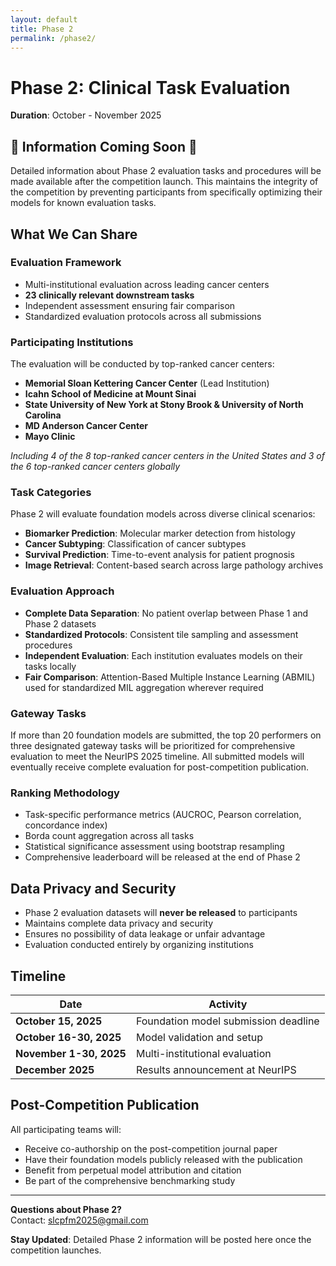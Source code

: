```yaml
---
layout: default
title: Phase 2
permalink: /phase2/
---
```

# Phase 2: Clinical Task Evaluation

**Duration**: October - November 2025

## 🚧 Information Coming Soon 🚧

Detailed information about Phase 2 evaluation tasks and procedures will be made available after the competition launch. This maintains the integrity of the competition by preventing participants from specifically optimizing their models for known evaluation tasks.

## What We Can Share

### Evaluation Framework
- Multi-institutional evaluation across leading cancer centers
- **23 clinically relevant downstream tasks**
- Independent assessment ensuring fair comparison
- Standardized evaluation protocols across all submissions

### Participating Institutions
The evaluation will be conducted by top-ranked cancer centers:

- **Memorial Sloan Kettering Cancer Center** (Lead Institution)
- **Icahn School of Medicine at Mount Sinai**  
- **State University of New York at Stony Brook & University of North Carolina**
- **MD Anderson Cancer Center**
- **Mayo Clinic**

*Including 4 of the 8 top-ranked cancer centers in the United States and 3 of the 6 top-ranked cancer centers globally*

### Task Categories
Phase 2 will evaluate foundation models across diverse clinical scenarios:

- **Biomarker Prediction**: Molecular marker detection from histology
- **Cancer Subtyping**: Classification of cancer subtypes  
- **Survival Prediction**: Time-to-event analysis for patient prognosis
- **Image Retrieval**: Content-based search across large pathology archives

### Evaluation Approach
- **Complete Data Separation**: No patient overlap between Phase 1 and Phase 2 datasets
- **Standardized Protocols**: Consistent tile sampling and assessment procedures
- **Independent Evaluation**: Each institution evaluates models on their tasks locally
- **Fair Comparison**: Attention-Based Multiple Instance Learning (ABMIL) used for standardized MIL aggregation wherever required

### Gateway Tasks
If more than 20 foundation models are submitted, the top 20 performers on three designated gateway tasks will be prioritized for comprehensive evaluation to meet the NeurIPS 2025 timeline. All submitted models will eventually receive complete evaluation for post-competition publication.

### Ranking Methodology
- Task-specific performance metrics (AUCROC, Pearson correlation, concordance index)
- Borda count aggregation across all tasks
- Statistical significance assessment using bootstrap resampling
- Comprehensive leaderboard will be released at the end of Phase 2
 
## Data Privacy and Security

- Phase 2 evaluation datasets will **never be released** to participants
- Maintains complete data privacy and security
- Ensures no possibility of data leakage or unfair advantage
- Evaluation conducted entirely by organizing institutions

## Timeline

| Date | Activity |
|------|----------|
| **October 15, 2025** | Foundation model submission deadline |
| **October 16-30, 2025** | Model validation and setup |
| **November 1-30, 2025** | Multi-institutional evaluation |
| **December 2025** | Results announcement at NeurIPS |

## Post-Competition Publication

All participating teams will:
- Receive co-authorship on the post-competition journal paper
- Have their foundation models publicly released with the publication
- Benefit from perpetual model attribution and citation
- Be part of the comprehensive benchmarking study

---

**Questions about Phase 2?**  
Contact: [slcpfm2025@gmail.com](mailto:slcpfm2025@gmail.com)

**Stay Updated**: Detailed Phase 2 information will be posted here once the competition launches.
